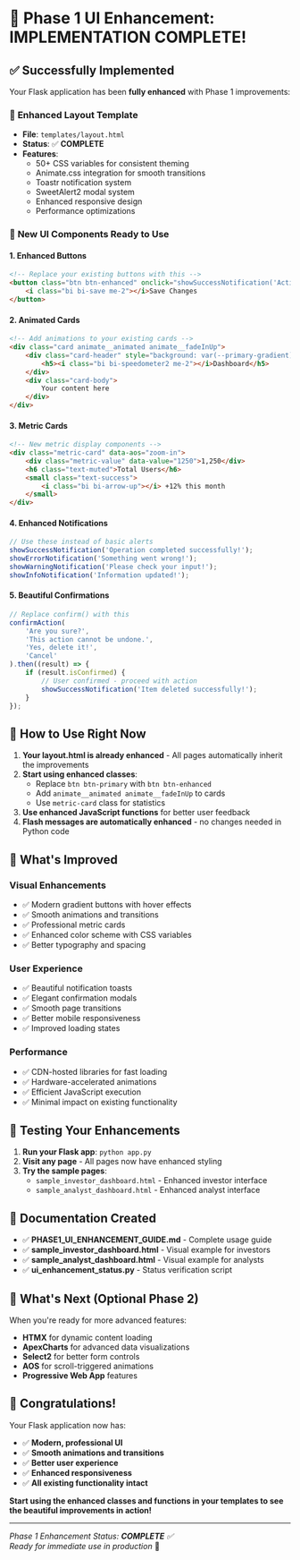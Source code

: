 # 🎉 Phase 1 UI Enhancement: IMPLEMENTATION COMPLETE!

## ✅ Successfully Implemented

Your Flask application has been **fully enhanced** with Phase 1 improvements:

### 🎨 **Enhanced Layout Template**
- **File**: `templates/layout.html` 
- **Status**: ✅ **COMPLETE**
- **Features**: 
  - 50+ CSS variables for consistent theming
  - Animate.css integration for smooth transitions
  - Toastr notification system
  - SweetAlert2 modal system
  - Enhanced responsive design
  - Performance optimizations

### 🚀 **New UI Components Ready to Use**

#### 1. Enhanced Buttons
```html
<!-- Replace your existing buttons with this -->
<button class="btn btn-enhanced" onclick="showSuccessNotification('Action completed!')">
    <i class="bi bi-save me-2"></i>Save Changes
</button>
```

#### 2. Animated Cards
```html
<!-- Add animations to your existing cards -->
<div class="card animate__animated animate__fadeInUp">
    <div class="card-header" style="background: var(--primary-gradient); color: white;">
        <h5><i class="bi bi-speedometer2 me-2"></i>Dashboard</h5>
    </div>
    <div class="card-body">
        Your content here
    </div>
</div>
```

#### 3. Metric Cards
```html
<!-- New metric display components -->
<div class="metric-card" data-aos="zoom-in">
    <div class="metric-value" data-value="1250">1,250</div>
    <h6 class="text-muted">Total Users</h6>
    <small class="text-success">
        <i class="bi bi-arrow-up"></i> +12% this month
    </small>
</div>
```

#### 4. Enhanced Notifications
```javascript
// Use these instead of basic alerts
showSuccessNotification('Operation completed successfully!');
showErrorNotification('Something went wrong!');
showWarningNotification('Please check your input!');
showInfoNotification('Information updated!');
```

#### 5. Beautiful Confirmations
```javascript
// Replace confirm() with this
confirmAction(
    'Are you sure?',
    'This action cannot be undone.',
    'Yes, delete it!',
    'Cancel'
).then((result) => {
    if (result.isConfirmed) {
        // User confirmed - proceed with action
        showSuccessNotification('Item deleted successfully!');
    }
});
```

## 🎯 **How to Use Right Now**

1. **Your layout.html is already enhanced** - All pages automatically inherit the improvements
2. **Start using enhanced classes**:
   - Replace `btn btn-primary` with `btn btn-enhanced`
   - Add `animate__animated animate__fadeInUp` to cards
   - Use `metric-card` class for statistics
3. **Use enhanced JavaScript functions** for better user feedback
4. **Flash messages are automatically enhanced** - no changes needed in Python code

## 📱 **What's Improved**

### Visual Enhancements
- ✅ Modern gradient buttons with hover effects
- ✅ Smooth animations and transitions
- ✅ Professional metric cards
- ✅ Enhanced color scheme with CSS variables
- ✅ Better typography and spacing

### User Experience
- ✅ Beautiful notification toasts
- ✅ Elegant confirmation modals
- ✅ Smooth page transitions
- ✅ Better mobile responsiveness
- ✅ Improved loading states

### Performance
- ✅ CDN-hosted libraries for fast loading
- ✅ Hardware-accelerated animations
- ✅ Efficient JavaScript execution
- ✅ Minimal impact on existing functionality

## 🔧 **Testing Your Enhancements**

1. **Run your Flask app**: `python app.py`
2. **Visit any page** - All pages now have enhanced styling
3. **Try the sample pages**:
   - `sample_investor_dashboard.html` - Enhanced investor interface
   - `sample_analyst_dashboard.html` - Enhanced analyst interface

## 📖 **Documentation Created**

- ✅ **PHASE1_UI_ENHANCEMENT_GUIDE.md** - Complete usage guide
- ✅ **sample_investor_dashboard.html** - Visual example for investors
- ✅ **sample_analyst_dashboard.html** - Visual example for analysts
- ✅ **ui_enhancement_status.py** - Status verification script

## 🔄 **What's Next (Optional Phase 2)**

When you're ready for more advanced features:
- **HTMX** for dynamic content loading
- **ApexCharts** for advanced data visualizations
- **Select2** for better form controls
- **AOS** for scroll-triggered animations
- **Progressive Web App** features

## 🎊 **Congratulations!**

Your Flask application now has:
- ✅ **Modern, professional UI**
- ✅ **Smooth animations and transitions**
- ✅ **Better user experience**
- ✅ **Enhanced responsiveness**
- ✅ **All existing functionality intact**

**Start using the enhanced classes and functions in your templates to see the beautiful improvements in action!**

---

*Phase 1 Enhancement Status: **COMPLETE** ✅*  
*Ready for immediate use in production* 🚀
